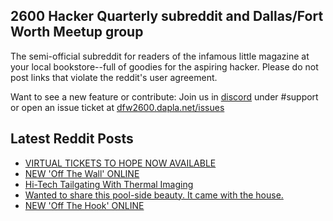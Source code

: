 ## 2600 Hacker Quarterly subreddit and Dallas/Fort Worth Meetup group
The semi-official subreddit for readers of the infamous little magazine at your local bookstore--full of goodies for the aspiring hacker. Please do not post links that violate the reddit's user agreement.

Want to see a new feature or contribute: 
Join us in [discord](https://dfw2600.dapla.net/chat) under #support or open an issue ticket at [dfw2600.dapla.net/issues](https://dfw2600.dapla.net/issues)

## Latest Reddit Posts
<!-- BLOG-POST-LIST:START -->
- [VIRTUAL TICKETS TO HOPE NOW AVAILABLE](https://2600.com/content/virtual-tickets-hope-now-available)
- [NEW 'Off The Wall' ONLINE](https://2600.com/wall/10-05-2022)
- [Hi-Tech Tailgating With Thermal Imaging](https://www.reddit.com/r/2600/comments/uliye0/hitech_tailgating_with_thermal_imaging/)
- [Wanted to share this pool-side beauty. It came with the house.](https://www.reddit.com/r/2600/comments/uj6ey5/wanted_to_share_this_poolside_beauty_it_came_with/)
- [NEW 'Off The Hook' ONLINE](https://2600.com/hook/04-05-2022)
<!-- BLOG-POST-LIST:END -->

